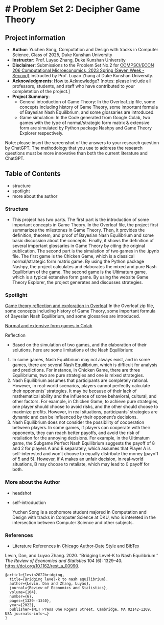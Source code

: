 # # Problem Set 2: Decipher Game Theory
## Project information
- **Author**: Yuchen Song, Computation and Design with tracks in Computer Science, Class of 2025, Duke Kunshan University
- **Instructor**: Prof. Luyao Zhang, Duke Kunshan University
- **Disclaimer**: Submissions to the Problem Set No.2 for [COMPSCI/ECON 206 Computational Microeconomics, 2023 Spring (Seven Week - Second)](https://ce.pubpub.org/) instructed by Prof. Luyao Zhang at Duke Kunshan University.
- **Acknowledgments**: [How to Acknowledge?](https://www.scribbr.co.uk/thesis-dissertation/acknowledgements/)
[notes: please include all professors, students, and staff who have contributed to your completetion of the project.]
- **Project Summary**: 
  - General introduction of Game Theory: In the Overleaf.zip file, some concepts including history of Game Theory, some important formula of Bayesian Nash Equilibrium, and some glossaries are introduced.
  - Game simulation: In the Code generated from Google Colab, two games with the type of normal/strategic form matrix & extensive form are simulated by Python package Nashpy and Game Theory Explorer respectively.
  
   
Note: please insert the screenshot of the answers to your research question by ChatGPT. The methodology that you use to address the research questions must be more innovative than both the current literature and ChatGPT. 

## Table of Contents

- structure
- spotlight
- more about the author

### Structure
- This project has two parts. The first part is the introduction of some important concepts in Game Theory. In the Overleaf file, the project first summarizes the milestones in Game Theory. Then, it provides the definition, theorem, and proof of Bayesian Nash Equilibrium and some basic discussion about the concepts. Finally, it shows the definition of several important glossaries in Game Theory by citing the original publication. The second part is the simulation of two games in the .ipynb file. The first game is the Chicken Game, which is a classical normal/strategic form matrix game. By using the Python package Nashpy, the project calculates and elaborates the mixed and pure Nash Equilibrium of the game. The second game is the Ultimatum game, which is a typical extensive form game. By using the website Game Theory Explorer, the project generates and discusses strategies.

### Spotlight
[Game theory reflection and exploration in Overleaf](https://github.com/Rising-Stars-by-Sunshine/csecon206-Yuchen-PS2/blob/main/code/CSECON206_ProblemSet2_Spring2023_Yuchen%20(1).pdf)
In the Overleaf.zip file, some concepts including history of Game Theory, some important formula of Bayesian Nash Equilibrium, and some glossaries are introduced.

[Normal and extensive form games in Colab]()

Reflection

- Based on the simulation of two games, and the elaboration of their solutions, here are some limitations of the Nash Equilibrium: 
1.	In some games, Nash Equilibrium may not always exist, and in some games, there are several Nash Equilibrium, which is difficult for analysis and predictions. For instance, in Chicken Game, there are three Equilibriums, two are pure strategies and one is mixed strategies. 
2.	Nash Equilibrium assumes that participants are completely rational. However, in real-world scenarios, players cannot perfectly calculate their opponents’ strategies. It may be because of their lack of mathematical ability and the influence of some behavioral, cultural, and other factors. For example, in Chicken Game, to achieve pure strategies, one player should choose to avoid risks, and the other should choose to maximize profits. However, in real situations, participants’ strategies are dynamic and can be influenced by their opponent’s decisions.
3.	Nash Equilibrium does not consider the possibility of cooperation between players. In some games, if players can cooperate with their opponents, they can reach better payoffs, and avoid the risk of retaliation for the annoying decisions. For example, in the Ultimatum game, the Subgame Perfect Nash Equilibrium suggests the payoff of 8 and 2 for players A and B separately, which assumes that Player A is self-interested and won’t choose to equally distribute the money (payoff of 5 and 5). However, if A makes an unfair decision, in real-world situations, B may choose to retaliate, which may lead to 0 payoff for both.


### More about the Author
- headshot
- self-introduction

  Yuchen Song is a sophomore student majored in Computation and Design with tracks in Computer Science at DKU, who is intereted in the intersection between Computer Science and other subjects.


### References

- Literature References in [Chicago Author-Date](https://www.chicagomanualofstyle.org/tools_citationguide/citation-guide-2.html) Style and [BibTex](https://scholar.google.com/) 

Levin, Dan, and Luyao Zhang. 2020. “Bridging Level-K to Nash Equilibrium.” *The Review of Economics and Statistics* 104 (6): 1329–40. https://doi.org/10.1162/rest_a_00990.

```
@article{levin2022bridging,
  title={Bridging level-k to nash equilibrium},
  author={Levin, Dan and Zhang, Luyao},
  journal={Review of Economics and Statistics},
  volume={104},
  number={6},
  pages={1329--1340},
  year={2022},
  publisher={MIT Press One Rogers Street, Cambridge, MA 02142-1209, USA journals-info~…}
}
```

